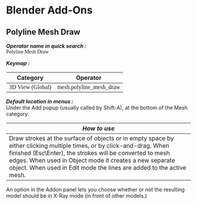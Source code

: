 # Blender Add-Ons

## Polyline Mesh Draw

***Operator name in quick search :***  
<span style="font-family:Consolas;">Polyline Mesh Draw</span>

***Keymap :***  

| Category         | Operator                |
|------------------|-------------------------|
| <span style="font-family:Consolas;">3D View (Global)</span> | <span style="font-family:Consolas;">mesh.polyline_mesh_draw</span> |

***Default location in menus :***  
Under the Add popup (usually called by Shift-A), at the bottom of the Mesh category.

|***How to use***|
|----------------|
|Draw strokes at the surface of objects or in empty space by either clicking multiple times, or by click-and-drag. When finished (Esc\Enter), the strokes will be converted to mesh edges. When used in Object mode it creates a new separate object. When used in Edit mode the lines are added to the active mesh.|

An option in the Addon panel lets you choose whether or not the resulting model should be in X-Ray mode (in front of other models.)
